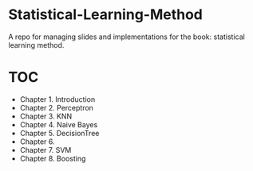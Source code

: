 # Statistical-Learning-Method
A repo for managing slides and implementations for the book: statistical learning method.

# TOC

* Chapter 1. Introduction
* Chapter 2. Perceptron 
* Chapter 3. KNN
* Chapter 4. Naive Bayes 
* Chapter 5. DecisionTree
* Chapter 6. 
* Chapter 7. SVM
* Chapter 8. Boosting
